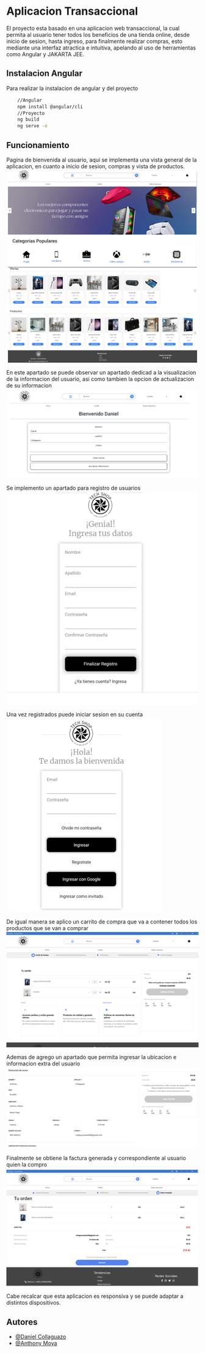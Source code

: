 # Aplicacion Transaccional 

El proyecto esta basado en una aplicacion web transaccional, la cual permita al usuario tener todos los beneficios de una tienda online, desde inicio de sesion, hasta ingreso, para finalmente realizar compras, esto mediante una interfaz atractica e intuitiva, apelando al uso de herramientas como Angular y JAKARTA JEE.

## Instalacion Angular

Para realizar la instalacion de angular y del proyecto

```bash
    //Angular
    npm install @angular/cli
    //Proyecto
    ng build
    ng serve -o
```
## Funcionamiento

Pagina de bienvenida al usuario, aqui se implementa una vista general de la aplicacion, en cuanto a inicio de sesion, compras y vista de productos. 
![Inicio](https://github.com/Anthonazo/ProyectoFinalPW_Collaguazo_Moya/blob/master/Imagenes/inicio.png)

En este apartado se puede observar un apartado dedicad a la visualizacion de la informacion del usuario, asi como tambien la opcion de actualizacion de su informacion
![Informacion de cuenta](https://github.com/Anthonazo/ProyectoFinalPW_Collaguazo_Moya/blob/master/Imagenes/actualizacion%20informacion.png)

Se implemento un apartado para registro de usuarios 
![Registro usuarios](https://github.com/Anthonazo/ProyectoFinalPW_Collaguazo_Moya/blob/master/Imagenes/registro%20usuarios.png)


Una vez registrados puede iniciar sesion en su cuenta
![Inicio de sesion](https://github.com/Anthonazo/ProyectoFinalPW_Collaguazo_Moya/blob/master/Imagenes/ingreso%20usuarios.png)

De igual manera se aplico un carrito de compra que va a contener todos los productos que se van a comprar
![Carrito](https://github.com/Anthonazo/ProyectoFinalPW_Collaguazo_Moya/blob/master/Imagenes/carrito.png)

Ademas de agrego un apartado que permita ingresar la ubicacion e informacion extra del usuario
![Inforamcion extra](https://github.com/Anthonazo/ProyectoFinalPW_Collaguazo_Moya/blob/master/Imagenes/ubicacion%20datos.png)

Finalmente se obtiene la factura generada y correspondiente al usuario quien la compro
![Factura](https://github.com/Anthonazo/ProyectoFinalPW_Collaguazo_Moya/blob/master/Imagenes/factura.png)

Cabe recalcar que esta aplicacion es responsiva y se puede adaptar a distintos dispositivos.

## Autores

- [@Daniel Collaguazo](https://github.com/DanielCollaguazo2003)
- [@Anthony Moya](https://www.github.com/Anthonazo)


